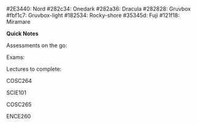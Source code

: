 #2E3440: Nord
#282c34: Onedark
#282a36: Dracula
#282828: Gruvbox
#fbf1c7: Gruvbox-light
#182534: Rocky-shore
#35345d: Fuji
#121f18: Miramare

**Quick Notes**

Assessments on the go:


Exams:


Lectures to complete:

COSC264

SCIE101

COSC265

ENCE260

